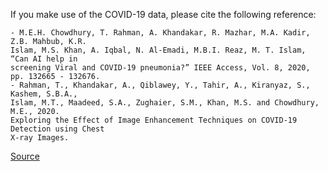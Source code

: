 If you make use of the COVID-19 data, please cite the following reference:

``` apa
- M.E.H. Chowdhury, T. Rahman, A. Khandakar, R. Mazhar, M.A. Kadir, Z.B. Mahbub, K.R. 
Islam, M.S. Khan, A. Iqbal, N. Al-Emadi, M.B.I. Reaz, M. T. Islam, “Can AI help in 
screening Viral and COVID-19 pneumonia?” IEEE Access, Vol. 8, 2020, pp. 132665 - 132676.
- Rahman, T., Khandakar, A., Qiblawey, Y., Tahir, A., Kiranyaz, S., Kashem, S.B.A., 
Islam, M.T., Maadeed, S.A., Zughaier, S.M., Khan, M.S. and Chowdhury, M.E., 2020. 
Exploring the Effect of Image Enhancement Techniques on COVID-19 Detection using Chest 
X-ray Images.
```

[Source](https://www.kaggle.com/datasets/tawsifurrahman/covid19-radiography-database)